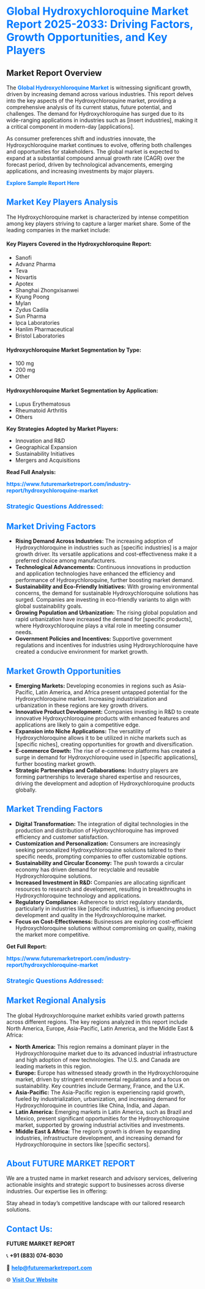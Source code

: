 <h1 style="color: #007BFF;">Global Hydroxychloroquine Market Report 2025-2033: Driving Factors, Growth Opportunities, and Key Players</h1>

<section id="overview">
<h2>Market Report Overview</h2>
<p>The <a href="https://www.futuremarketreport.com/industry-report/hydroxychloroquine-market" style="color: #007BFF; text-decoration: none;"><strong>Global Hydroxychloroquine Market</strong></a> is witnessing significant growth, driven by increasing demand across various industries. This report delves into the key aspects of the Hydroxychloroquine market, providing a comprehensive analysis of its current status, future potential, and challenges. The demand for Hydroxychloroquine has surged due to its wide-ranging applications in industries such as [insert industries], making it a critical component in modern-day [applications].</p>
<p>As consumer preferences shift and industries innovate, the Hydroxychloroquine market continues to evolve, offering both challenges and opportunities for stakeholders. The global market is expected to expand at a substantial compound annual growth rate (CAGR) over the forecast period, driven by technological advancements, emerging applications, and increasing investments by major players.</p>
</section>

<section id="overview">
<p><a href="https://www.futuremarketreport.com/request-sample/reportId=77743" style="color: #007BFF; text-decoration: none;"><strong>Explore Sample Report Here</strong></a></p>
</section>

<section id="key-players">
<h2 style="color: #007BFF;">Market Key Players Analysis</h2>
<p>The Hydroxychloroquine market is characterized by intense competition among key players striving to capture a larger market share. Some of the leading companies in the market include:</p>
<h4>Key Players Covered in the Hydroxychloroquine Report:</h4>
<ul><li>Sanofi</li><li>Advanz Pharma</li><li>Teva</li><li>Novartis</li><li>Apotex</li><li>Shanghai Zhongxisanwei</li><li>Kyung Poong</li><li>Mylan</li><li>Zydus Cadila</li><li>Sun Pharma</li><li>Ipca Laboratories</li><li>Hanlim Pharmaceutical</li><li>Bristol Laboratories</li></ul>
<h4>Hydroxychloroquine Market Segmentation by Type:</h4>
<ul><li>100 mg</li><li>200 mg</li><li>Other</li></ul>

<h4>Hydroxychloroquine Market Segmentation by Application:</h4>
<ul><li>Lupus Erythematosus</li><li>Rheumatoid Arthritis</li><li>Others</li></ul>
<p><strong>Key Strategies Adopted by Market Players:</strong></p>
<ul>
<li>Innovation and R&D</li>
<li>Geographical Expansion</li>
<li>Sustainability Initiatives</li>
<li>Mergers and Acquisitions</li>
</ul>
</section>

<section>
<p><strong>Read Full Analysis: </strong></p><a href="https://www.futuremarketreport.com/industry-report/hydroxychloroquine-market" style="color: #007BFF; text-decoration: none;"><strong>https://www.futuremarketreport.com/industry-report/hydroxychloroquine-market</strong></a>
<h3 style="color: #007BFF;">Strategic Questions Addressed:</h3>
</section>

<section id="driving-factors">
<h2 style="color: #007BFF;">Market Driving Factors</h2>
<ul>
<li><strong>Rising Demand Across Industries:</strong> The increasing adoption of Hydroxychloroquine in industries such as [specific industries] is a major growth driver. Its versatile applications and cost-effectiveness make it a preferred choice among manufacturers.</li>
<li><strong>Technological Advancements:</strong> Continuous innovations in production and application technologies have enhanced the efficiency and performance of Hydroxychloroquine, further boosting market demand.</li>
<li><strong>Sustainability and Eco-Friendly Initiatives:</strong> With growing environmental concerns, the demand for sustainable Hydroxychloroquine solutions has surged. Companies are investing in eco-friendly variants to align with global sustainability goals.</li>
<li><strong>Growing Population and Urbanization:</strong> The rising global population and rapid urbanization have increased the demand for [specific products], where Hydroxychloroquine plays a vital role in meeting consumer needs.</li>
<li><strong>Government Policies and Incentives:</strong> Supportive government regulations and incentives for industries using Hydroxychloroquine have created a conducive environment for market growth.</li>
</ul>
</section>

<section id="growth-opportunities">
<h2 style="color: #007BFF;">Market Growth Opportunities</h2>
<ul>
<li><strong>Emerging Markets:</strong> Developing economies in regions such as Asia-Pacific, Latin America, and Africa present untapped potential for the Hydroxychloroquine market. Increasing industrialization and urbanization in these regions are key growth drivers.</li>
<li><strong>Innovative Product Development:</strong> Companies investing in R&D to create innovative Hydroxychloroquine products with enhanced features and applications are likely to gain a competitive edge.</li>
<li><strong>Expansion into Niche Applications:</strong> The versatility of Hydroxychloroquine allows it to be utilized in niche markets such as [specific niches], creating opportunities for growth and diversification.</li>
<li><strong>E-commerce Growth:</strong> The rise of e-commerce platforms has created a surge in demand for Hydroxychloroquine used in [specific applications], further boosting market growth.</li>
<li><strong>Strategic Partnerships and Collaborations:</strong> Industry players are forming partnerships to leverage shared expertise and resources, driving the development and adoption of Hydroxychloroquine products globally.</li>
</ul>
</section>

<section id="trending-factors">
<h2 style="color: #007BFF;">Market Trending Factors</h2>
<ul>
<li><strong>Digital Transformation:</strong> The integration of digital technologies in the production and distribution of Hydroxychloroquine has improved efficiency and customer satisfaction.</li>
<li><strong>Customization and Personalization:</strong> Consumers are increasingly seeking personalized Hydroxychloroquine solutions tailored to their specific needs, prompting companies to offer customizable options.</li>
<li><strong>Sustainability and Circular Economy:</strong> The push towards a circular economy has driven demand for recyclable and reusable Hydroxychloroquine solutions.</li>
<li><strong>Increased Investment in R&D:</strong> Companies are allocating significant resources to research and development, resulting in breakthroughs in Hydroxychloroquine technology and applications.</li>
<li><strong>Regulatory Compliance:</strong> Adherence to strict regulatory standards, particularly in industries like [specific industries], is influencing product development and quality in the Hydroxychloroquine market.</li>
<li><strong>Focus on Cost-Effectiveness:</strong> Businesses are exploring cost-efficient Hydroxychloroquine solutions without compromising on quality, making the market more competitive.</li>
</ul>
</section>

<section>
<p><strong>Get Full Report: </strong></p><a href="https://www.futuremarketreport.com/industry-report/hydroxychloroquine-market" style="color: #007BFF; text-decoration: none;"><strong>https://www.futuremarketreport.com/industry-report/hydroxychloroquine-market</strong></a>
<h3 style="color: #007BFF;">Strategic Questions Addressed:</h3>
</section>


<section id="regional-analysis">
<h2 style="color: #007BFF;">Market Regional Analysis</h2>
<p>The global Hydroxychloroquine market exhibits varied growth patterns across different regions. The key regions analyzed in this report include North America, Europe, Asia-Pacific, Latin America, and the Middle East & Africa:</p>
<ul>
<li><strong>North America:</strong> This region remains a dominant player in the Hydroxychloroquine market due to its advanced industrial infrastructure and high adoption of new technologies. The U.S. and Canada are leading markets in this region.</li>
<li><strong>Europe:</strong> Europe has witnessed steady growth in the Hydroxychloroquine market, driven by stringent environmental regulations and a focus on sustainability. Key countries include Germany, France, and the U.K.</li>
<li><strong>Asia-Pacific:</strong> The Asia-Pacific region is experiencing rapid growth, fueled by industrialization, urbanization, and increasing demand for Hydroxychloroquine in countries like China, India, and Japan.</li>
<li><strong>Latin America:</strong> Emerging markets in Latin America, such as Brazil and Mexico, present significant opportunities for the Hydroxychloroquine market, supported by growing industrial activities and investments.</li>
<li><strong>Middle East & Africa:</strong> The region’s growth is driven by expanding industries, infrastructure development, and increasing demand for Hydroxychloroquine in sectors like [specific sectors].</li>
</ul>
</section>

<footer>
<h2 style="color: #007BFF;">About FUTURE MARKET REPORT</h2>
<p>We are a trusted name in market research and advisory services, delivering actionable insights and strategic support to businesses across diverse industries. Our expertise lies in offering:</p>

<p>Stay ahead in today’s competitive landscape with our tailored research solutions.</p>

<h2 style="color: #007BFF;">Contact Us:</h2>
<p><strong>FUTURE MARKET REPORT</strong></p>
<p>📞 <strong>+91 (883) 074-8030</strong></p>
<p>📧 <strong><a href="mailto:help@futuremarketreport.com" style="color: #007BFF;">help@futuremarketreport.com</a></strong></p>
<p>🌐 <strong><a href="https://www.futuremarketreport.com/" style="color: #007BFF;">Visit Our Website</a></strong></p>
</footer>